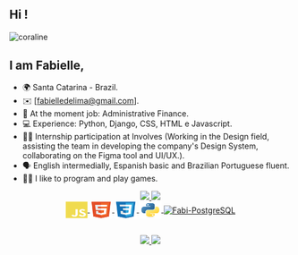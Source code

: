 ## Hi ! 

<img align="center" alt="coraline" height="180em" src="https://c.tenor.com/uVLd3xFewB8AAAAC/tenor.gif">

## I am Fabielle, 

* 🌍 Santa Catarina - Brazil.
* ✉️ [fabielledelima@gmail.com].
* 🚀 At the moment job: Administrative Finance.
* 💻 Experience: Python, Django, CSS, HTML e Javascript.
* 👩🏽 Internship participation at Involves (Working in the Design field, assisting the team in developing the company's Design System, collaborating on the Figma tool and UI/UX.).
* 🗣 English intermedially, Espanish basic and Brazilian Portuguese fluent.
* 👍🏽 I like to program and play games. 

<div align="center">
  <a href="https://github.com/Limaaad" />
  <img height="180em" src="https://github-readme-stats.vercel.app/api?username=Limaaad&show_icons=true&theme=dracula&include_all_commits=true&count_private=true"/>
  <img height="180em" src="https://github-readme-stats.vercel.app/api/top-langs/?username=Limaaad&layout=compact&langs_count=7&theme=dracula"/>
</div>
<div style="display: inline_block" align="center">
  <img align="center" alt="Fabi-Js" height="30" width="40" src="https://raw.githubusercontent.com/devicons/devicon/master/icons/javascript/javascript-plain.svg">
  <img align="center" alt="Fabi-HTML" height="30" width="40" src="https://raw.githubusercontent.com/devicons/devicon/master/icons/html5/html5-original.svg">
  <img align="center" alt="Fabi-CSS" height="30" width="40" src="https://raw.githubusercontent.com/devicons/devicon/master/icons/css3/css3-original.svg">
  <img align="center" alt="Fabi-Python" height="30" width="40" src="https://raw.githubusercontent.com/devicons/devicon/master/icons/python/python-original.svg">
  <img align="center" alt="Fabi-PostgreSQL" height="30" width="40" src="https://cdn.jsdelivr.net/gh/devicons/devicon/icons/postgresql/postgresql-original.svg">
</div>

  ##
 
<div align="center"> 
  <a href="https://www.instagram.com/limaaad_/" target="_blank">
    <img src="https://img.shields.io/badge/-Instagram-%23E4405F?style=for-the-badge&logo=instagram&logoColor=white" target="_blank" />
  </a>
  <a href="https://www.linkedin.com/in/fabielle-de-lima-andrade-1624b7239/" target="_blank">
    <img src="https://img.shields.io/badge/-LinkedIn-%230077B5?style=for-the-badge&logo=linkedin&logoColor=white" target="_blank" />
  </a> 
  
